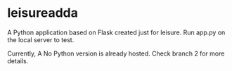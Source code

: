 # leisureadda
A Python application based on Flask created just for leisure. Run app.py on the local server to test.  

Currently, A No Python version is already hosted. Check branch 2 for more details. 
